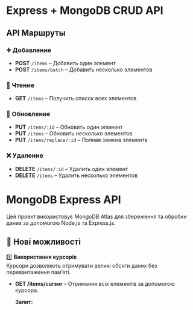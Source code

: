# Express + MongoDB CRUD API

## API Маршруты

### ➕ Добавление
- **POST** `/items` – Добавить один элемент
- **POST** `/items/batch` – Добавить несколько элементов

### 📖 Чтение
- **GET** `/items` – Получить список всех элементов

### 📝 Обновление
- **PUT** `/items/:id` – Обновить один элемент
- **PUT** `/items` – Обновить несколько элементов
- **PUT** `/items/replace/:id` – Полная замена элемента

### ❌ Удаление
- **DELETE** `/items/:id` – Удалить один элемент
- **DELETE** `/items` – Удалить несколько элементов  


# MongoDB Express API

Цей проект використовує MongoDB Atlas для збереження та обробки даних за допомогою Node.js та Express.js.

## 📌 Нові можливості

1️⃣ **Використання курсорів**  
Курсори дозволяють отримувати великі обсяги даних без перевантаження пам’яті.
- **GET /items/cursor** – Отримання всіх елементів за допомогою курсора.

  **Запит:**  
